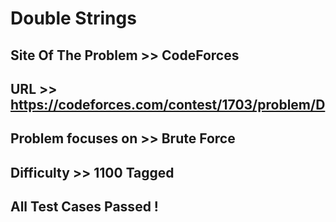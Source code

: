 # Double Strings

## Site Of The Problem >> CodeForces

## URL >> https://codeforces.com/contest/1703/problem/D

## Problem focuses on >> Brute Force

## Difficulty >> 1100 Tagged

## All Test Cases Passed !


